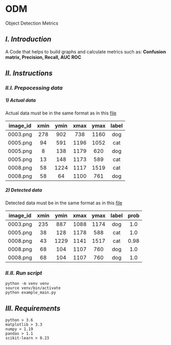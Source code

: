 # ODM
Object Detection Metrics

## _I. Introduction_

A Code that helps to build graphs and calculate metrics such as: **Confusion matrix, Precision, Recall, AUC ROC**


## _II. Instructions_

### _II.I. Prepocessing data_

##### 1) Actual data

Actual data must be in the same format as in this [file](example/actual.csv)

| image_id | xmin | ymin | xmax | ymax | label |
| :---: | :---: | :---: | :---: | :---: | :---: |
| 0003.png | 278 | 902 | 738 | 1160 | dog |
| 0005.png | 94 | 591 | 1196 | 1052 | cat |
| 0005.png | 8 | 138 | 1179 | 620 | dog |
| 0005.png | 13 | 148 | 1173 | 589 | cat |
| 0008.png | 58 | 1224 | 1117 | 1519 | cat |
| 0008.png | 58 | 64 | 1100 | 761 | dog |

##### 2) Detected data

Detected data must be in the same format as in this [file](example/detected.csv)

| image_id | xmin | ymin | xmax | ymax | label | prob |
| :---: | :---: | :---: | :---: | :---: | :---: | :---: |
| 0003.png | 235 | 887 | 1088 | 1174 | dog | 1.0 |
| 0005.png | 38 | 128 | 1178 | 588 | cat | 1.0 |
| 0008.png | 43 | 1229 | 1141 | 1517 | cat | 0.98 |
| 0008.png | 68 | 104 | 1107 | 760 | dog | 1.0 |
| 0008.png | 68 | 104 | 1107 | 760 | dog | 1.0 |

### _II.II. Run script_
```
python -m venv venv
source venv/bin/activate
python example_main.py
```

## _III. Requirements_
```
python > 3.6
matplotlib > 3.3
numpy > 1.19
pandas > 1.1
scikit-learn > 0.23
```

